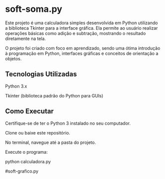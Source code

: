 # soft-soma.py

Este projeto é uma calculadora simples desenvolvida em Python utilizando a biblioteca Tkinter para a interface gráfica.
Ela permite ao usuário realizar operações básicas como adição e subtração, mostrando o resultado diretamente na tela.

O projeto foi criado com foco em aprendizado, sendo uma ótima introdução à programação em Python, interfaces gráficas e conceitos de orientação a objetos.

<h2> Tecnologias Utilizadas</h2>

Python 3.x

Tkinter (biblioteca padrão do Python para GUIs)

<h2>Como Executar</h2>

Certifique-se de ter o Python 3 instalado no seu computador.

Clone ou baixe este repositório.

No terminal, navegue até a pasta do projeto.

Execute o programa:

python calculadora.py

#soft-grafico.py
